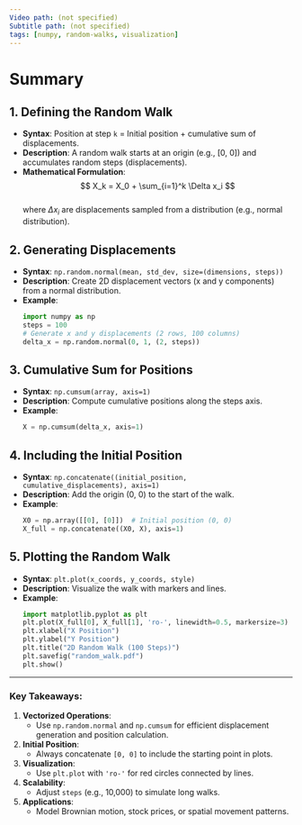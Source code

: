 ```yaml
---
Video path: (not specified)  
Subtitle path: (not specified)  
tags: [numpy, random-walks, visualization]  
---
```


# Summary

## 1. **Defining the Random Walk**  
   - **Syntax**: Position at step `k` = Initial position + cumulative sum of displacements.  
   - **Description**: A random walk starts at an origin (e.g., [0, 0]) and accumulates random steps (displacements).  
   - **Mathematical Formulation**:  
     $$ X_k = X_0 + \sum_{i=1}^k \Delta x_i $$  
     where $\Delta x_i$ are displacements sampled from a distribution (e.g., normal distribution).

## 2. **Generating Displacements**  
   - **Syntax**: `np.random.normal(mean, std_dev, size=(dimensions, steps))`  
   - **Description**: Create 2D displacement vectors (x and y components) from a normal distribution.  
   - **Example**:  
     ```python  
     import numpy as np  
     steps = 100  
     # Generate x and y displacements (2 rows, 100 columns)  
     delta_x = np.random.normal(0, 1, (2, steps))  
     ```

## 3. **Cumulative Sum for Positions**  
   - **Syntax**: `np.cumsum(array, axis=1)`  
   - **Description**: Compute cumulative positions along the steps axis.  
   - **Example**:  
     ```python  
     X = np.cumsum(delta_x, axis=1)  
     ```

## 4. **Including the Initial Position**  
   - **Syntax**: `np.concatenate((initial_position, cumulative_displacements), axis=1)`  
   - **Description**: Add the origin (0, 0) to the start of the walk.  
   - **Example**:  
     ```python  
     X0 = np.array([[0], [0]])  # Initial position (0, 0)  
     X_full = np.concatenate((X0, X), axis=1)  
     ```

## 5. **Plotting the Random Walk**  
   - **Syntax**: `plt.plot(x_coords, y_coords, style)`  
   - **Description**: Visualize the walk with markers and lines.  
   - **Example**:  
     ```python  
     import matplotlib.pyplot as plt  
     plt.plot(X_full[0], X_full[1], 'ro-', linewidth=0.5, markersize=3)  
     plt.xlabel("X Position")  
     plt.ylabel("Y Position")  
     plt.title("2D Random Walk (100 Steps)")  
     plt.savefig("random_walk.pdf")  
     plt.show()  
     ```

---

### Key Takeaways:  
1. **Vectorized Operations**:  
   - Use `np.random.normal` and `np.cumsum` for efficient displacement generation and position calculation.  
2. **Initial Position**:  
   - Always concatenate `[0, 0]` to include the starting point in plots.  
3. **Visualization**:  
   - Use `plt.plot` with `'ro-'` for red circles connected by lines.  
4. **Scalability**:  
   - Adjust `steps` (e.g., 10,000) to simulate long walks.  
5. **Applications**:  
   - Model Brownian motion, stock prices, or spatial movement patterns.  